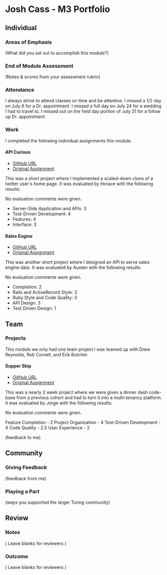 # Josh Cass - M3 Portfolio

## Individual

### Areas of Emphasis

(What did you set out to accomplish this module?)

### End of Module Assessment

(Notes & scores from your assessment rubric)

### Attendance

I always strive to attend classes on time and be attentive.
I missed a 1/2 day on July 6 for a Dr. appointment.
I missed a full day on July 24 for a wedding I had to travel to.
I missed out on the field day portion of July 31 for a follow up Dr. appointment.

### Work

I completed the following individual assignments this module.

#### API Curious

* [GitHub URL](https://github.com/joshcass/api_curious)
* [Original Assignment](https://github.com/turingschool/curriculum/blob/master/source/projects/apicurious.markdown)

This was a short project where I implemented a scaled-down clone of a twitter user's home page. It was evaluated by Horace with the following results:

No evaluation comments were given.

* Server-Side Application and APIs: 3
* Test-Driven Development: 4 
* Features: 4
* Interface: 3

#### Rales Engine

* [GitHub URL](https://github.com/joshcass/rales_engine)
* [Original Assignment](https://github.com/turingschool/curriculum/blob/master/source/projects/rales_engine.markdown)

This was another short project where I designed an API to serve sales engine data. It was evaluated by Austen with the following results:

No evaluation comments were given.

* Completion: 2
* Rails and ActiveRecord Style: 3
* Ruby Style and Code Quality: 3
* API Design: 3
* Test Driven Design: 1

## Team

### Projects

This module we only had one team project I was teamed up with Drew Reynolds, Rob Cornell, and Erik Butcher.

#### Supper Skip

* [GitHub URL](https://github.com/NYDrewReynolds/pivot)
* [Original Assignment](https://github.com/turingschool/curriculum/blob/master/source/projects/supper_skip.markdown)

This was a nearly 2 week project where we were given a dinner dash code-base from a previous cohort and had to turn it into a multi-tenancy platform. It was evaluated by Jorge with the following results:

No evaluation comments were given.

Feature Completion - 2
Project Organization - 4
Test-Driven Development - 4
Code Quality - 2.5
User Experience - 2

(feedback to me)

## Community

### Giving Feedback

(feedback from me)

### Playing a Part

(ways you supported the larger Turing community)

## Review

### Notes

( Leave blanks for reviewers )

### Outcome

( Leave blanks for reviewers )
